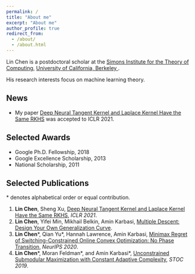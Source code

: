 ```yaml
---
permalink: /
title: "About me"
excerpt: "About me"
author_profile: true
redirect_from: 
  - /about/
  - /about.html
---
```


<!-- ## About Me -->

<!-- Lin Chen -->
<!-- Ph.D. candidate -->
<!-- Yale Institute for Network Science, Department of Electrical Engineering, Yale University -->

Lin Chen is a postdoctoral scholar at the [Simons Institute for the Theory of Computing](https://simons.berkeley.edu/), [University of California, Berkeley
](https://www.berkeley.edu/). 
<!-- He received Ph.D. at [Yale University](https://www.yale.edu/) in 2020, advised by Prof [Amin Karbasi](http://iid.yale.edu/).
He received B.S. at [Peking University](http://english.pku.edu.cn/) in 2014. -->
 His research interests focus on machine learning theory. 
 <!-- His [Erdős number](https://en.wikipedia.org/wiki/Erd%C5%91s_number) is 3 (Lin Chen -> Sanjoy Dasgupta -> Leonard J. Schulman -> Paul Erdős). -->

<!-- Email: linchen.dr [at] gmail [dot] com -->

<!-- ORCID Researcher ID: 0000-0003-0349-6577. -->

<!-- [雪窗文稿](https://lchen.gitbook.io/essays/) -->

## News

* My paper [Deep Neural Tangent Kernel and Laplace Kernel Have the Same RKHS](https://arxiv.org/pdf/2009.10683.pdf) was accepted to ICLR 2021. 

## Selected Awards
* Google Ph.D. Fellowship, 2018
* Google Excellence Scholarship, 2013
* National Scholarship, 2011

## Selected Publications

\* denotes alphabetical order or equal contribution.

1. **Lin Chen**, Sheng Xu, [Deep Neural Tangent Kernel and Laplace Kernel Have the Same RKHS](https://arxiv.org/pdf/2009.10683.pdf), *ICLR 2021*.
1. **Lin Chen**, Yifei Min, Mikhail Belkin, Amin Karbasi, [Multiple Descent: Design Your Own Generalization Curve](https://arxiv.org/pdf/2008.01036.pdf).
2. **Lin Chen**\*, Qian Yu\*, Hannah Lawrence, Amin Karbasi, [Minimax Regret of Switching-Constrained Online Convex Optimization: No Phase Transition](https://arxiv.org/pdf/1910.10873.pdf), *NeurIPS 2020*. 
1. **Lin Chen**\*, Moran Feldman\*, and Amin Karbasi\*, [Unconstrained Submodular Maximization with Constant Adaptive Complexity](https://arxiv.org/pdf/1811.06603.pdf), *STOC 2019*.
